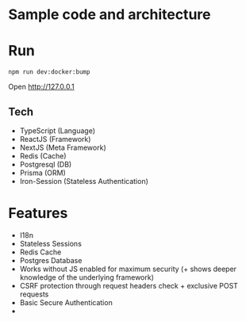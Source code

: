 # Sample code and architecture

# Run
```npm
npm run dev:docker:bump
```
Open http://127.0.0.1

## Tech
- TypeScript (Language)
- ReactJS (Framework)
- NextJS (Meta Framework)
- Redis (Cache)
- Postgresql (DB)
- Prisma (ORM)
- Iron-Session (Stateless Authentication)

# Features
- I18n
- Stateless Sessions
- Redis Cache
- Postgres Database
- Works without JS enabled for maximum security (+ shows deeper knowledge of the underlying framework)
- CSRF protection through request headers check + exclusive POST requests
- Basic Secure Authentication
- 
